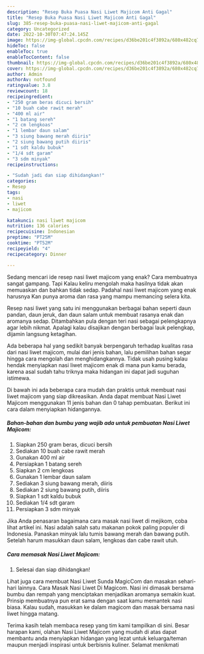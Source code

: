 ```yaml
---
description: "Resep Buka Puasa Nasi Liwet Majicom Anti Gagal"
title: "Resep Buka Puasa Nasi Liwet Majicom Anti Gagal"
slug: 385-resep-buka-puasa-nasi-liwet-majicom-anti-gagal
category: Uncategorized
date: 2022-10-30T07:47:24.145Z
image: https://img-global.cpcdn.com/recipes/d36be201c4f3892a/680x482cq70/nasi-liwet-majicom-foto-resep-utama.jpg
hideToc: false
enableToc: true
enableTocContent: false
thumbnail: https://img-global.cpcdn.com/recipes/d36be201c4f3892a/680x482cq70/nasi-liwet-majicom-foto-resep-utama.jpg
cover: https://img-global.cpcdn.com/recipes/d36be201c4f3892a/680x482cq70/nasi-liwet-majicom-foto-resep-utama.jpg
author: Admin
authorAv: notfound
ratingvalue: 3.8
reviewcount: 18
recipeingredient:
- "250 gram beras dicuci bersih"
- "10 buah cabe rawit merah"
- "400 ml air"
- "1 batang sereh"
- "2 cm lengkoas"
- "1 lembar daun salam"
- "3 siung bawang merah diiris"
- "2 siung bawang putih diiris"
- "1 sdt kaldu bubuk"
- "1/4 sdt garam"
- "3 sdm minyak"
recipeinstructions:

- "Sudah jadi dan siap dihidangkan!"
categories:
- Resep
tags:
- nasi
- liwet
- majicom

katakunci: nasi liwet majicom 
nutrition: 136 calories
recipecuisine: Indonesian
preptime: "PT25M"
cooktime: "PT52M"
recipeyield: "4"
recipecategory: Dinner

---
```



Sedang mencari ide resep nasi liwet majicom yang enak? Cara membuatnya sangat gampang. Tapi Kalau keliru mengolah maka hasilnya tidak akan memuaskan dan bahkan tidak sedap. Padahal nasi liwet majicom yang enak harusnya Kan punya aroma dan rasa yang mampu memancing selera kita.


Resep nasi liwet yang satu ini menggunakan berbagai bahan seperti daun pandan, daun jeruk, dan daun salam untuk membuat rasanya enak dan aromanya sedap. Ditambahkan pula dengan teri nasi sebagai pelengkapnya agar lebih nikmat. Apalagi kalau disajikan dengan berbagai lauk pelengkap, dijamin langsung ketagihan.

Ada beberapa hal yang sedikit banyak berpengaruh terhadap kualitas rasa dari nasi liwet majicom, mulai dari jenis bahan, lalu pemilihan bahan segar hingga cara mengolah dan menghidangkannya. Tidak usah pusing kalau hendak menyiapkan nasi liwet majicom enak di mana pun kamu berada, karena asal sudah tahu triknya maka hidangan ini dapat jadi suguhan istimewa.


Di bawah ini ada beberapa cara mudah dan praktis untuk membuat nasi liwet majicom yang siap dikreasikan. Anda dapat membuat Nasi Liwet Majicom menggunakan 11 jenis bahan dan 0 tahap pembuatan. Berikut ini cara dalam menyiapkan hidangannya.

<!--inarticleads1-->

##### Bahan-bahan dan bumbu yang wajib ada untuk pembuatan Nasi Liwet Majicom:

1. Siapkan 250 gram beras, dicuci bersih
1. Sediakan 10 buah cabe rawit merah
1. Gunakan 400 ml air
1. Persiapkan 1 batang sereh
1. Siapkan 2 cm lengkoas
1. Gunakan 1 lembar daun salam
1. Sediakan 3 siung bawang merah, diiris
1. Sediakan 2 siung bawang putih, diiris
1. Siapkan 1 sdt kaldu bubuk
1. Sediakan 1/4 sdt garam
1. Persiapkan 3 sdm minyak


Jika Anda penasaran bagaimana cara masak nasi liwet di mejikom, coba lihat artikel ini. Nasi adalah salah satu makanan pokok paling populer di Indonesia. Panaskan minyak lalu tumis bawang merah dan bawang putih. Setelah harum masukkan daun salam, lengkoas dan cabe rawit utuh. 

<!--inarticleads2-->

##### Cara memasak Nasi Liwet Majicom:


1. Selesai dan siap dihidangkan!

Lihat juga cara membuat Nasi Liwet Sunda MagicCom dan masakan sehari-hari lainnya. Cara Masak Nasi Liwet Di Magicom. Nasi ini dimasak bersama bumbu dan rempah yang menciptakan menjadikan aromanya semakin kuat. Prinsip membuatnya pun erat sama dengan saat kamu memantek nasi biasa. Kalau sudah, masukkan ke dalam magicom dan masak bersama nasi liwet hingga matang. 

Terima kasih telah membaca resep yang tim kami tampilkan di sini. Besar harapan kami, olahan Nasi Liwet Majicom yang mudah di atas dapat membantu anda menyiapkan hidangan yang lezat untuk keluarga/teman maupun menjadi inspirasi untuk berbisnis kuliner. Selamat menikmati

